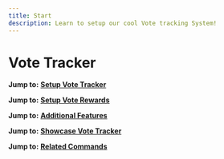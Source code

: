 ```yaml
---
title: Start
description: Learn to setup our cool Vote tracking System!
---
```


# Vote Tracker

**Jump to:** [**Setup Vote Tracker**](setup.md)

**Jump to:** [**Setup Vote Rewards**](rewards.md)

**Jump to:** [**Additional Features**](features.md)

**Jump to:** [**Showcase Vote Tracker**](showcase.md)

**Jump to:** [**Related Commands**](commands.md)
